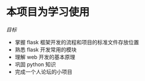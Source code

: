 # 本项目为学习使用
*目标*
- 掌握 flask 框架开发的流程和项目的标准文件存放位置
- 熟悉 flask 开发常用的模块
- 理解 web 开发的基本原理
- 巩固 python 知识
- 完成一个人论坛的小项目
